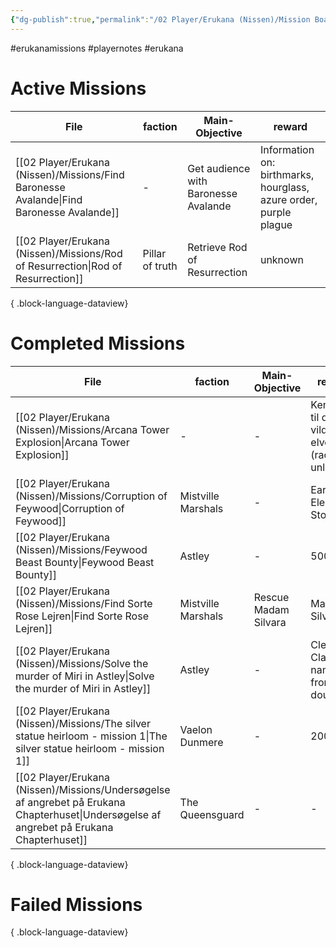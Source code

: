 ```yaml
---
{"dg-publish":true,"permalink":"/02 Player/Erukana (Nissen)/Mission Board/"}
---
```


#erukanamissions #playernotes #erukana 



# Active Missions

| File                                                                                        | faction         | Main-Objective                       | reward                                                            |
| ------------------------------------------------------------------------------------------- | --------------- | ------------------------------------ | ----------------------------------------------------------------- |
| [[02 Player/Erukana (Nissen)/Missions/Find Baronesse Avalande\|Find Baronesse Avalande]] | \-              | Get audience with Baronesse Avalande | Information on: birthmarks, hourglass, azure order, purple plague |
| [[02 Player/Erukana (Nissen)/Missions/Rod of Resurrection\|Rod of Resurrection]]         | Pillar of truth | Retrieve Rod of Resurrection         | unknown                                                           |

{ .block-language-dataview}

# Completed Missions 
| File                                                                                                                                          | faction            | Main-Objective       | reward                                       |
| --------------------------------------------------------------------------------------------------------------------------------------------- | ------------------ | -------------------- | -------------------------------------------- |
| [[02 Player/Erukana (Nissen)/Missions/Arcana Tower Explosion\|Arcana Tower Explosion]]                                                     | \-                 | \-                   | Kendskab til de vilde elvere (race unlocked) |
| [[02 Player/Erukana (Nissen)/Missions/Corruption of Feywood\|Corruption of Feywood]]                                                       | Mistville Marshals | \-                   | Earth Elemental Stone                        |
| [[02 Player/Erukana (Nissen)/Missions/Feywood Beast Bounty\|Feywood Beast Bounty]]                                                         | Astley             | \-                   | 500gp                                        |
| [[02 Player/Erukana (Nissen)/Missions/Find Sorte Rose Lejren\|Find Sorte Rose Lejren]]                                                     | Mistville Marshals | Rescue Madam Silvara | Madam Silvara                                |
| [[02 Player/Erukana (Nissen)/Missions/Solve the murder of Miri in Astley\|Solve the murder of Miri in Astley]]                             | Astley             | \-                   | Clearing Clarabel's name from doubt          |
| [[02 Player/Erukana (Nissen)/Missions/The silver statue heirloom - mission 1\|The silver statue heirloom - mission 1]]                     | Vaelon Dunmere     | \-                   | 200gp                                        |
| [[02 Player/Erukana (Nissen)/Missions/Undersøgelse af angrebet på Erukana Chapterhuset\|Undersøgelse af angrebet på Erukana Chapterhuset]] | The Queensguard    | \-                   | \-                                           |

{ .block-language-dataview}

# Failed Missions 


{ .block-language-dataview}

